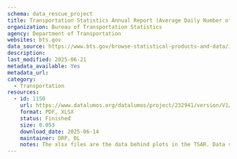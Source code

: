 ```yaml
---
schema: data_rescue_project 
title: Transportation Statistics Annual Report (Average Daily Number of People Screened at TSA Checkpoints 2019-2024)
organization: Bureau of Transportation Statistics
agency: Department of Transportation
websites: bts.gov
data_source: https://www.bts.gov/browse-statistical-products-and-data/info-gallery/average-daily-number-people-screened-tsa-0
description: 
last_modified: 2025-06-21
metadata_available: Yes
metadata_url: 
category:
  - Transportation 
resources:
  - id: 1150
    url: https://www.datalumos.org/datalumos/project/232941/version/V1/view
    format: PDF, XLSX
    status: Finished
    size: 0.053
    download_date: 2025-06-14
    maintainer: DRP, DL
    notes: The xlsx files are the data behind plots in the TSAR. Data sources are described within the xlsx files and/or in the TSAR.
---
```

